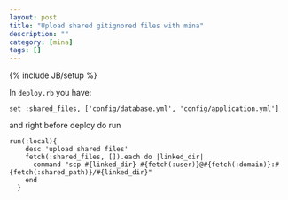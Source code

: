 ```yaml
---
layout: post
title: "Upload shared gitignored files with mina"
description: ""
category: [mina]
tags: []
---
```

{% include JB/setup %}

In `deploy.rb` you have:

    set :shared_files, ['config/database.yml', 'config/application.yml']

and right before deploy do
run

    run(:local){
        desc 'upload shared files'
        fetch(:shared_files, []).each do |linked_dir|
          command "scp #{linked_dir} #{fetch(:user)}@#{fetch(:domain)}:#{fetch(:shared_path)}/#{linked_dir}"
        end
      }
